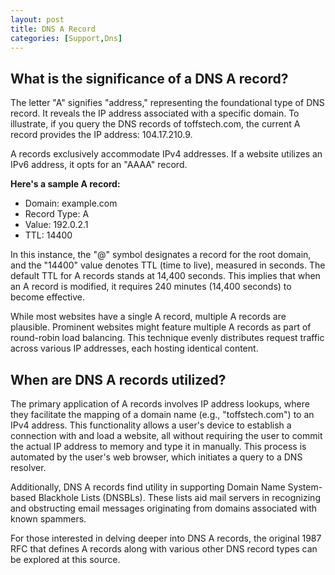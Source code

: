 ```yaml
---
layout: post
title: DNS A Record
categories: [Support,Dns]
---
```


## What is the significance of a DNS A record?

The letter "A" signifies "address," representing the foundational type of DNS record. It reveals the IP address associated with a specific domain. To illustrate, if you query the DNS records of toffstech.com, the current A record provides the IP address: 104.17.210.9.

A records exclusively accommodate IPv4 addresses. If a website utilizes an IPv6 address, it opts for an "AAAA" record.

**Here's a sample A record:**

- Domain: example.com
- Record Type: A
- Value: 192.0.2.1
- TTL: 14400

In this instance, the "@" symbol designates a record for the root domain, and the "14400" value denotes TTL (time to live), measured in seconds. The default TTL for A records stands at 14,400 seconds. This implies that when an A record is modified, it requires 240 minutes (14,400 seconds) to become effective.

While most websites have a single A record, multiple A records are plausible. Prominent websites might feature multiple A records as part of round-robin load balancing. This technique evenly distributes request traffic across various IP addresses, each hosting identical content.

## When are DNS A records utilized?

The primary application of A records involves IP address lookups, where they facilitate the mapping of a domain name (e.g., "toffstech.com") to an IPv4 address. This functionality allows a user's device to establish a connection with and load a website, all without requiring the user to commit the actual IP address to memory and type it in manually. This process is automated by the user's web browser, which initiates a query to a DNS resolver.

Additionally, DNS A records find utility in supporting Domain Name System-based Blackhole Lists (DNSBLs). These lists aid mail servers in recognizing and obstructing email messages originating from domains associated with known spammers.

For those interested in delving deeper into DNS A records, the original 1987 RFC that defines A records along with various other DNS record types can be explored at this source.